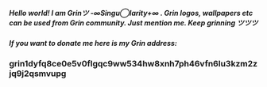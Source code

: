 ##### Hello world! I am Grinツ -∞Singu◯larity+∞ . Grin logos, wallpapers etc can be used from Grin community. Just mention me. Keep grinning ツツツ 
##### If you want to donate me here is my Grin address: 
### grin1dyfq8ce0e5v0flgqc9ww534hw8xnh7ph46vfn6lu3kzm2zjq9j2qsmvupg
